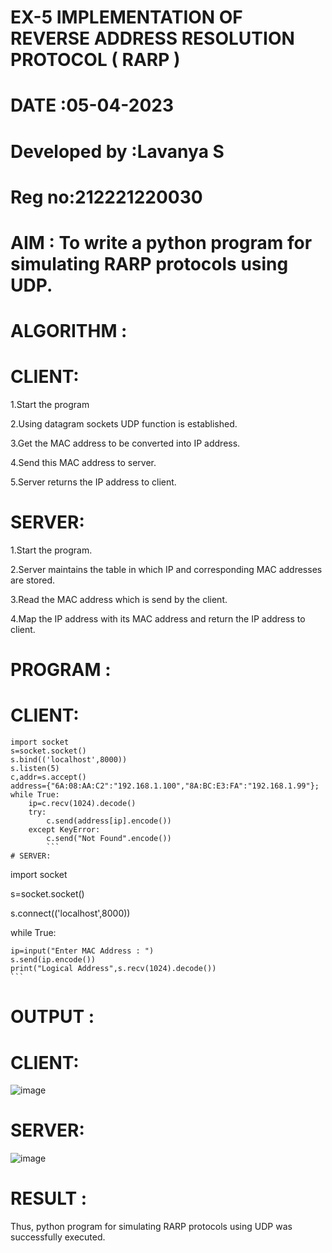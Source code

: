 # EX-5 IMPLEMENTATION OF REVERSE ADDRESS RESOLUTION PROTOCOL ( RARP )
# DATE :05-04-2023
# Developed by :Lavanya S
# Reg no:212221220030
# AIM : To write a python program for simulating RARP protocols using UDP.
# ALGORITHM :
# CLIENT:
1.Start the program

2.Using datagram sockets UDP function is established.

3.Get the MAC address to be converted into IP address.

4.Send this MAC address to server.

5.Server returns the IP address to client.

# SERVER:
1.Start the program.

2.Server maintains the table in which IP and corresponding MAC addresses are stored.

3.Read the MAC address which is send by the client.

4.Map the IP address with its MAC address and return the IP address to client.

# PROGRAM :
# CLIENT:
```
import socket
s=socket.socket()
s.bind(('localhost',8000))
s.listen(5)
c,addr=s.accept()
address={"6A:08:AA:C2":"192.168.1.100","8A:BC:E3:FA":"192.168.1.99"};
while True:
    ip=c.recv(1024).decode()
    try:
        c.send(address[ip].encode())
    except KeyError:
        c.send("Not Found".encode()) 
        ```
# SERVER:
```
import socket

s=socket.socket()

s.connect(('localhost',8000))

while True:

    ip=input("Enter MAC Address : ")
    s.send(ip.encode())
    print("Logical Address",s.recv(1024).decode())
    ```
# OUTPUT :
# CLIENT:

![image](https://github.com/LavanyaSIT/EX-5/assets/130207418/ca55e8ba-8b7b-40eb-a083-6725efac258e)

# SERVER:

![image](https://github.com/LavanyaSIT/EX-5/assets/130207418/da0d8d63-f75c-4f36-9651-028bd40d53e7)


# RESULT :
Thus, python program for simulating RARP protocols using UDP was successfully executed.


